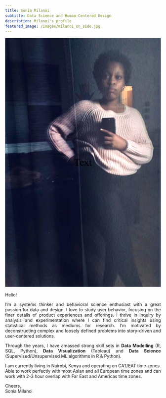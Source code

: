 ```yaml
---
title: Sonia Milanoi
subtitle: Data Science and Human-Centered Design
description: Milanoi's profile
featured_image: /images/milanoi_on_side.jpg
---
```


![](/images/milanoi_on_side.jpg)

<style>
body {
text-align: justify}
</style>

Hello! 

I’m a systems thinker and behavioral science enthusiast with a great passion for data and design. I love to study user behavior, focusing on the finer details of product experiences and offerings. I thrive in inquiry by analysis and experimentation where I can find critical insights using statistical methods as mediums for research. I’m motivated by deconstructing complex and loosely defined problems into story-driven and user-centered solutions. 

Through the years, I have amassed strong skill sets in **Data Modelling** (R, SQL, Python), **Data Visualization** (Tableau) and **Data Science** (Supervised/Unsupervised ML algorithms in R & Python).


I am currently living in Nairobi, Kenya and operating on CAT/EAT time zones. Able to work perfectly with most Asian and all European time zones and can work with 2-3 hour overlap with Far East and Americas time zones.

Cheers,  
Sonia Milanoi

